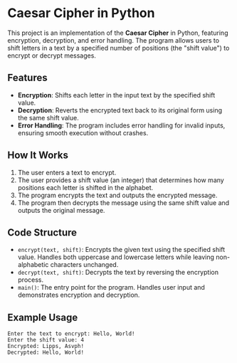 # Caesar Cipher in Python

This project is an implementation of the **Caesar Cipher** in Python, featuring encryption, decryption, and error handling. The program allows users to shift letters in a text by a specified number of positions (the "shift value") to encrypt or decrypt messages.

## Features

- **Encryption**: Shifts each letter in the input text by the specified shift value.
- **Decryption**: Reverts the encrypted text back to its original form using the same shift value.
- **Error Handling**: The program includes error handling for invalid inputs, ensuring smooth execution without crashes.

## How It Works

1. The user enters a text to encrypt.
2. The user provides a shift value (an integer) that determines how many positions each letter is shifted in the alphabet.
3. The program encrypts the text and outputs the encrypted message.
4. The program then decrypts the message using the same shift value and outputs the original message.

## Code Structure

- `encrypt(text, shift)`: Encrypts the given text using the specified shift value. Handles both uppercase and lowercase letters while leaving non-alphabetic characters unchanged.
- `decrypt(text, shift)`: Decrypts the text by reversing the encryption process.
- `main()`: The entry point for the program. Handles user input and demonstrates encryption and decryption.

## Example Usage

```plaintext
Enter the text to encrypt: Hello, World!
Enter the shift value: 4
Encrypted: Lipps, Asvph!
Decrypted: Hello, World!

